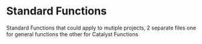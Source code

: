 Standard Functions
==================

Standard Functions that could apply to mutiple projects, 2 separate files one for general functions the other for Catalyst
Functions
